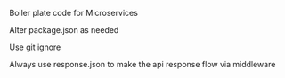 Boiler plate code for Microservices

Alter package.json as needed

Use git ignore 

Always use response.json to make the api response flow via middleware